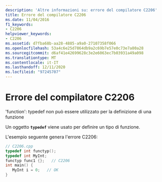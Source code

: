 ```yaml
---
description: 'Altre informazioni su: errore del compilatore C2206'
title: Errore del compilatore C2206
ms.date: 11/04/2016
f1_keywords:
- C2206
helpviewer_keywords:
- C2206
ms.assetid: d7fba68b-aa28-4885-a9a0-27107358f066
ms.openlocfilehash: 53a4c6e25d7864db9a2c69b7e57e0c73e7a80a28
ms.sourcegitcommit: d6af41e42699628c3e2e6063ec7b03931a49a098
ms.translationtype: MT
ms.contentlocale: it-IT
ms.lasthandoff: 12/11/2020
ms.locfileid: "97245707"
---
```

# <a name="compiler-error-c2206"></a>Errore del compilatore C2206

'function': typedef non può essere utilizzato per la definizione di una funzione

Un oggetto **`typedef`** viene usato per definire un tipo di funzione.

L'esempio seguente genera l'errore C2206:

```cpp
// C2206.cpp
typedef int functyp();
typedef int MyInt;
functyp func1 {};   // C2206
int main() {
   MyInt i = 0;   // OK
}
```
